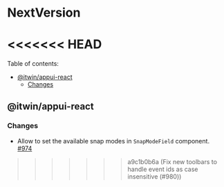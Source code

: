 # NextVersion <!-- omit from toc -->
<<<<<<< HEAD
=======

Table of contents:

- [@itwin/appui-react](#itwinappui-react)
  - [Changes](#changes)

## @itwin/appui-react

### Changes

- Allow to set the available snap modes in `SnapModeField` component. [#974](https://github.com/iTwin/appui/pull/974)
>>>>>>> a9c1b0b6a (Fix new toolbars to handle event ids as case insensitive (#980))
